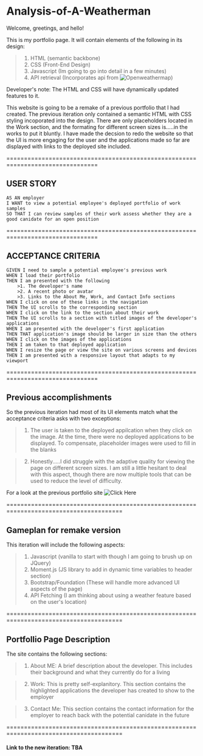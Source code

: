 # Analysis-of-A-Weatherman

Welcome, greetings, and hello!

This is my portfolio page. It will contain elements of the following in its design:

>1. HTML (semantic backbone)
>2. CSS (Front-End Design)
>3. Javascript (Im going to go into detail in a few minutes)
>4. API retrieval (Incorporates api from ![Openweathermap](https://openweathermap.org))

Developer's note: The HTML and CSS will have dynamically updated features to it.

This website is going to be a remake of a previous portfolio that I had created. The previous iteration only contained a semantic HTML with CSS styling incoporated into the design. There are only placeholders located in the Work section, and the formating for different screen sizes is.....in the works to put it bluntly. I have made the decsion to redo the website so that the UI is more engaging for the user and the applications made so far are displayed with links to the deployed site included.

================================================================================

## USER STORY
```
AS AN employer
I WANT to view a potential employee's deployed portfolio of work samples
SO THAT I can review samples of their work assess whether they are a good canidate for an open position
```

================================================================================

## ACCEPTANCE CRITERIA

```
GIVEN I need to sample a potential employee's previous work
WHEN I load their portfolio
THEN I am presented with the following
    >1. The developer's name 
    >2. A recent photo or avatar
    >3. Links to the About Me, Work, and Contact Info sections
WHEN I click on one of these links in the navigation
THEN The UI scrolls to the corresponding section
WHEN I click on the link to the section about their work
THEN The UI scrolls to a section with titled images of the developer's applications
WHEN I am presented with the developer's first application
THEN THAT application's image should be larger in size than the others
WHEN I click on the images of the applications
THEN I am taken to that deployed application
WHEN I resize the page or view the site on various screens and devices
THEN I am presented with a responsive layout that adapts to my viewport
```
================================================================================

## Previous accomplishments

So the previous iteration had most of its UI elements match what the acceptance criteria asks with two exceptions:

>1. The user is taken to the deployed appilcation when they click on the image. At the time, there were no deployed applications to be displayed. To compensate, placeholder images were used to fill in the blanks

>2. Honestly.....I did struggle with the adaptive quality for viewing the page on different screen sizes. I am still a little hesitant to deal with this aspect, though there are now multiple tools that can be used to reduce the level of difficulty.

For a look at the previous portfolio site ![Click Here](http://lawrencesb24.github.io/Weatherman-Portfolio/)

=======================================================================================

## Gameplan for remake version

This iteration will include the following aspects:

>1. Javascript (vanilla to start with though I am going to brush up on JQuery)
>2. Moment.js (JS library to add in dynamic time variables to header section)
>3. Bootstrap/Foundation (These will handle more advanced UI aspects of the page)
>4. API Fetching (I am thinking about using a weather feature based on the user's location)

=======================================================================================

## Portfollio Page Description

The site contains the following sections: 

>1. About ME: A brief description about the developer. This includes their background and what they currently do for a living

>2. Work: This is pretty self-explanitory. This section contains the highlighted applications the developer has created to show to the employer

>3. Contact Me: This section contains the contact information for the employer to reach back with the potential canidate in the future

=======================================================================================

#### Link to the new iteration: TBA